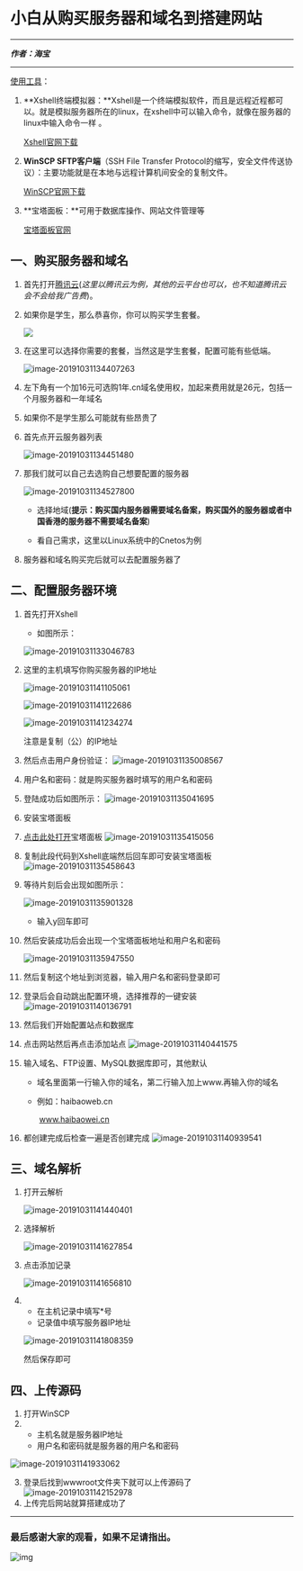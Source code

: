 # 小白从购买服务器和域名到搭建网站

----

***作者：海宝***

----

<u>使用工具</u>：  

1. **Xshell终端模拟器：**Xshell是一个终端模拟软件，而且是远程近程都可以。就是模拟服务器所在的linux，在xshell中可以输入命令，就像在服务器的linux中输入命令一样  。

   [Xshell官网下载](https://xshell.en.softonic.com/)

2. **WinSCP SFTP客户端**（SSH File Transfer Protocol的缩写，安全文件传送协议）：主要功能就是在本地与远程计算机间安全的复制文件。

   [WinSCP官网下载](https://winscp.net/eng/docs/lang:chs)

3. **宝塔面板：**可用于数据库操作、网站文件管理等

   [宝塔面板官网](https://www.bt.cn/?invite_code=MV9tenFkcng=)

## 一、购买服务器和域名

1. 首先打开[腾讯云](https://cloud.tencent.com/)(*这里以腾讯云为例，其他的云平台也可以，也不知道腾讯云会不会给我广告费*)。

2. 如果你是学生，那么恭喜你，你可以购买学生套餐。  

   ![](C:\Users\13065\AppData\Roaming\Typora\typora-user-images\image-20191031130922787.png)

3. 在这里可以选择你需要的套餐，当然这是学生套餐，配置可能有些低端。  

   ![image-20191031134407263](C:\Users\13065\AppData\Roaming\Typora\typora-user-images\image-20191031134407263.png)

4. 左下角有一个加16元可选购1年.cn域名使用权，加起来费用就是26元，包括一个月服务器和一年域名

5. 如果你不是学生那么可能就有些昂贵了  

6. 首先点开云服务器列表  

   ![image-20191031134451480](C:\Users\13065\AppData\Roaming\Typora\typora-user-images\image-20191031134451480.png)

7. 那我们就可以自己去选购自己想要配置的服务器  

   ![image-20191031134527800](C:\Users\13065\AppData\Roaming\Typora\typora-user-images\image-20191031134527800.png)

   * 选择地域(**提示：购买国内服务器需要域名备案，购买国外的服务器或者中国香港的服务器不需要域名备案**)  

   * 看自己需求，这里以Linux系统中的Cnetos为例 

8. 服务器和域名购买完后就可以去配置服务器了

## 二、配置服务器环境

1. 首先打开Xshell  

   * 如图所示：  

   ![image-20191031133046783](C:\Users\13065\AppData\Roaming\Typora\typora-user-images\image-20191031133046783.png)  

2. 这里的主机填写你购买服务器的IP地址 

   ![image-20191031141105061](C:\Users\13065\AppData\Roaming\Typora\typora-user-images\image-20191031141105061.png)

   ![image-20191031141122686](C:\Users\13065\AppData\Roaming\Typora\typora-user-images\image-20191031141122686.png)

   ![image-20191031141234274](C:\Users\13065\AppData\Roaming\Typora\typora-user-images\image-20191031141234274.png)

   注意是复制（公）的IP地址

3. 然后点击用户身份验证： ![image-20191031135008567](C:\Users\13065\AppData\Roaming\Typora\typora-user-images\image-20191031135008567.png)

4. 用户名和密码：就是购买服务器时填写的用户名和密码  

5. 登陆成功后如图所示： ![image-20191031135041695](C:\Users\13065\AppData\Roaming\Typora\typora-user-images\image-20191031135041695.png)

6. 安装宝塔面板  

7. [点击此处打开](https://www.bt.cn/bbs/thread-19376-1-1.html)宝塔面板 ![image-20191031135415056](C:\Users\13065\AppData\Roaming\Typora\typora-user-images\image-20191031135415056.png)

8. 复制此段代码到Xshell底端然后回车即可安装宝塔面板 ![image-20191031135458643](C:\Users\13065\AppData\Roaming\Typora\typora-user-images\image-20191031135458643.png)

9. 等待片刻后会出现如图所示： 

   ![image-20191031135901328](C:\Users\13065\AppData\Roaming\Typora\typora-user-images\image-20191031135901328.png)

   * 输入y回车即可

10. 然后安装成功后会出现一个宝塔面板地址和用户名和密码

    ![image-20191031135947550](C:\Users\13065\AppData\Roaming\Typora\typora-user-images\image-20191031135947550.png)

11. 然后复制这个地址到浏览器，输入用户名和密码登录即可

12. 登录后会自动跳出配置环境，选择推荐的一键安装 ![image-20191031140136791](C:\Users\13065\AppData\Roaming\Typora\typora-user-images\image-20191031140136791.png)

13. 然后我们开始配置站点和数据库

14. 点击网站然后再点击添加站点 ![image-20191031140441575](C:\Users\13065\AppData\Roaming\Typora\typora-user-images\image-20191031140441575.png)

15. 输入域名、FTP设置、MySQL数据库即可，其他默认

    * 域名里面第一行输入你的域名，第二行输入加上www.再输入你的域名  

    * 例如：haibaoweb.cn  

      ​           www.haibaowei.cn

16. 都创建完成后检查一遍是否创建完成 ![image-20191031140939541](C:\Users\13065\AppData\Roaming\Typora\typora-user-images\image-20191031140939541.png)

## 三、域名解析

1. 打开云解析 

   ![image-20191031141440401](C:\Users\13065\AppData\Roaming\Typora\typora-user-images\image-20191031141440401.png)

2. 选择解析 

   ![image-20191031141627854](C:\Users\13065\AppData\Roaming\Typora\typora-user-images\image-20191031141627854.png)

3. 点击添加记录 

   ![image-20191031141656810](C:\Users\13065\AppData\Roaming\Typora\typora-user-images\image-20191031141656810.png)

4. * 在主机记录中填写*号
   * 记录值中填写服务器IP地址

   ![image-20191031141808359](C:\Users\13065\AppData\Roaming\Typora\typora-user-images\image-20191031141808359.png)

   然后保存即可

## 四、上传源码

1. 打开WinSCP
2. * 主机名就是服务器IP地址
   * 用户名和密码就是服务器的用户名和密码

![image-20191031141933062](C:\Users\13065\AppData\Roaming\Typora\typora-user-images\image-20191031141933062.png)

3. 登录后找到wwwroot文件夹下就可以上传源码了![image-20191031142152978](C:\Users\13065\AppData\Roaming\Typora\typora-user-images\image-20191031142152978.png)
4. 上传完后网站就算搭建成功了

----

### 最后感谢大家的观看，如果不足请指出。

 ![img](http://p1.wowodx.com/wow_article_img/nanjingjiaoyuanxiaozhushou/jpeg/e8034f1d-cd52-4e77-92dc-836c0cfae076.jpeg) 